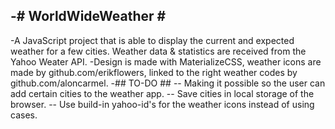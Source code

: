 -# WorldWideWeather #
 -
 -A JavaScript project that is able to display the current and expected weather for a few cities. Weather data & statistics are received from the Yahoo Weater API. 
 -Design is made with MaterializeCSS, weather icons are made by github.com/erikflowers, linked to the right weather codes by github.com/aloncarmel.
 -## TO-DO ##
 -- Making it possible so the user can add certain cities to the weather app.
 -- Save cities in local storage of the browser.
 -- Use build-in yahoo-id's for the weather icons instead of using cases.